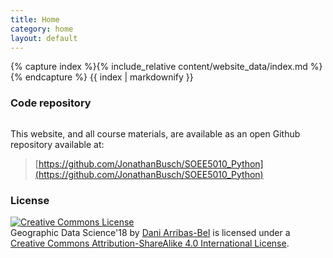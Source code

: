 ```yaml
---
title: Home
category: home
layout: default
---
```


{% capture index %}{% include_relative content/website_data/index.md %}{% endcapture %}
{{ index | markdownify }}





### Code repository

<a rel="repo" href="https://github.com/JonathanBusch/SOEE5010_Python"><img alt="" style="border-width:0" src="GitHub-Mark.png" /></a>

This website, and all course materials, are available as an open Github repository available at:

> [https://github.com/JonathanBusch/SOEE5010_Python](https://github.com/JonathanBusch/SOEE5010_Python)

### License

<a rel="license" href="http://creativecommons.org/licenses/by-sa/4.0/"><img alt="Creative Commons License" style="border-width:0" src="https://i.creativecommons.org/l/by-sa/4.0/88x31.png" /></a><br /><span xmlns:dct="http://purl.org/dc/terms/" property="dct:title">Geographic Data Science'18</span> by <a xmlns:cc="http://creativecommons.org/ns#" href="http://darribas.org" property="cc:attributionName" rel="cc:attributionURL">Dani Arribas-Bel</a> is licensed under a <a rel="license" href="http://creativecommons.org/licenses/by-sa/4.0/">Creative Commons Attribution-ShareAlike 4.0 International License</a>.
